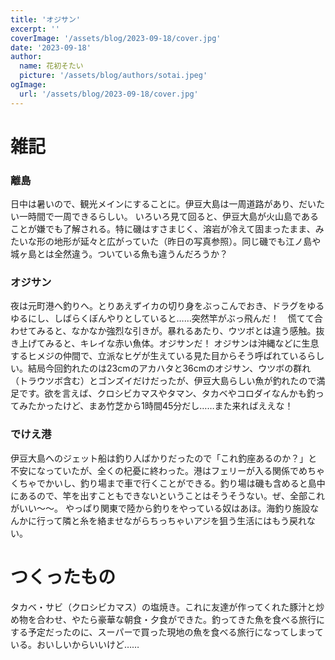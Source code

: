 ```yaml
---
title: 'オジサン'
excerpt: ''
coverImage: '/assets/blog/2023-09-18/cover.jpg'
date: '2023-09-18'
author:
  name: 花初そたい
  picture: '/assets/blog/authors/sotai.jpeg'
ogImage:
  url: '/assets/blog/2023-09-18/cover.jpg'
---
```

# 雑記
### 離島
日中は暑いので、観光メインにすることに。伊豆大島は一周道路があり、だいたい一時間で一周できるらしい。
いろいろ見て回ると、伊豆大島が火山島であることが嫌でも了解される。特に磯はすさまじく、溶岩が冷えて固まったまま、みたいな形の地形が延々と広がっていた（昨日の写真参照）。同じ磯でも江ノ島や城ヶ島とは全然違う。ついている魚も違うんだろうか？

### オジサン
夜は元町港へ釣りへ。とりあえずイカの切り身をぶっこんでおき、ドラグをゆるゆるにし、しばらくぼんやりとしていると……突然竿がぶっ飛んだ！　慌てて合わせてみると、なかなか強烈な引きが。暴れるあたり、ウツボとは違う感触。抜き上げてみると、キレイな赤い魚体。オジサンだ！
オジサンは沖縄などに生息するヒメジの仲間で、立派なヒゲが生えている見た目からそう呼ばれているらしい。結局今回釣れたのは23cmのアカハタと36cmのオジサン、ウツボの群れ（トラウツボ含む）とゴンズイだけだったが、伊豆大島らしい魚が釣れたので満足です。欲を言えば、クロシビカマスやタマン、タカベやコロダイなんかも釣ってみたかったけど、まあ竹芝から1時間45分だし……また来ればええな！

### でけえ港
伊豆大島へのジェット船は釣り人ばかりだったので「これ釣座あるのか？」と不安になっていたが、全くの杞憂に終わった。港はフェリーが入る関係でめちゃくちゃでかいし、釣り場まで車で行くことができる。釣り場は磯も含めると島中にあるので、竿を出すこともできないということはそうそうない。ぜ、全部これがいい～～。
やっぱり関東で陸から釣りをやっている奴はあほ。海釣り施設なんかに行って隣と糸を絡ませながらちっちゃいアジを狙う生活にはもう戻れない。

# つくったもの
タカベ・サビ（クロシビカマス）の塩焼き。これに友達が作ってくれた豚汁と炒め物を合わせ、やたら豪華な朝食・夕食ができた。釣ってきた魚を食べる旅行にする予定だったのに、スーパーで買った現地の魚を食べる旅行になってしまっている。おいしいからいいけど……